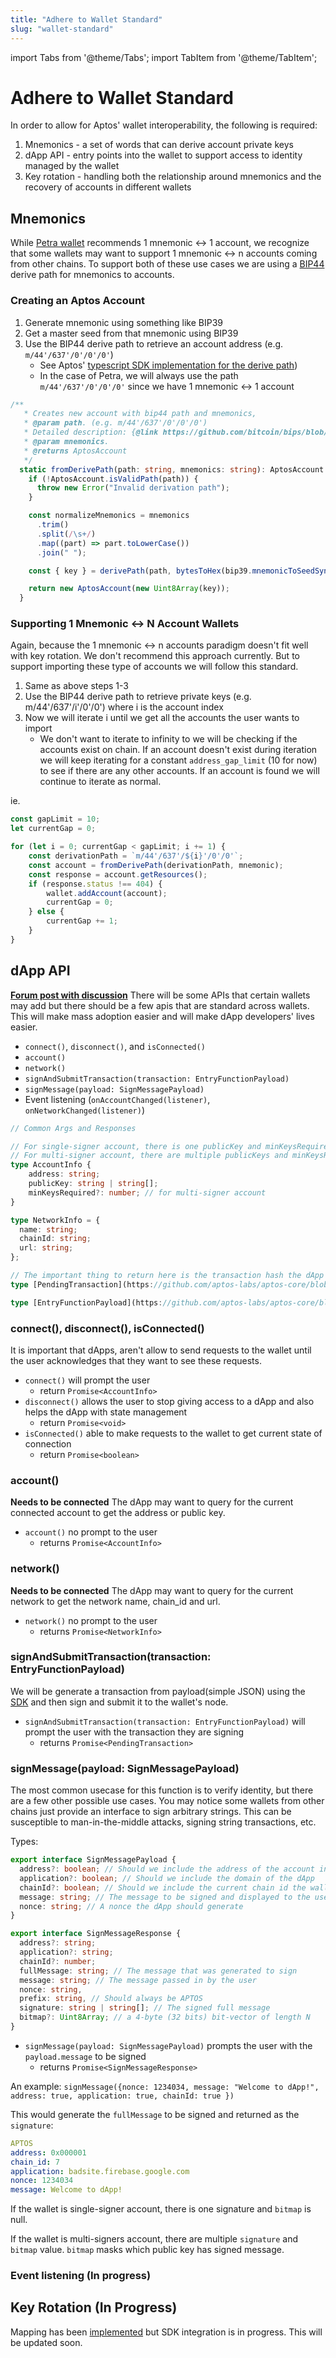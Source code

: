 ```yaml
---
title: "Adhere to Wallet Standard"
slug: "wallet-standard"
---
```

import Tabs from '@theme/Tabs';
import TabItem from '@theme/TabItem';

# Adhere to Wallet Standard

In order to allow for Aptos' wallet interoperability, the following is required:
1. Mnemonics - a set of words that can derive account private keys
2. dApp API - entry points into the wallet to support access to identity managed by the wallet
3. Key rotation - handling both the relationship around mnemonics and the recovery of accounts in different wallets

## Mnemonics
While [Petra wallet](../guides/install-petra-wallet.md) recommends 1 mnemonic <-> 1 account, we recognize that some wallets may want to support 1 mnemonic <-> n accounts coming from other chains. To support both of these use cases we are using a [BIP44](https://github.com/bitcoin/bips/blob/master/bip-0044.mediawiki) derive path for mnemonics to accounts.

### Creating an Aptos Account
1. Generate mnemonic using something like BIP39
2. Get a master seed from that mnemonic using BIP39
3. Use the BIP44 derive path to retrieve an account address (e.g. `m/44'/637'/0'/0'/0'`)
    - See Aptos' [typescript SDK implementation for the derive path](https://github.com/aptos-labs/aptos-core/blob/1bc5fd1f5eeaebd2ef291ac741c0f5d6f75ddaef/ecosystem/typescript/sdk/src/aptos_account.ts#L49-L69))
    - In the case of Petra, we will always use the path `m/44'/637'/0'/0'/0'` since we have 1 mnemonic <-> 1 account


```typescript
/**
   * Creates new account with bip44 path and mnemonics,
   * @param path. (e.g. m/44'/637'/0'/0'/0')
   * Detailed description: {@link https://github.com/bitcoin/bips/blob/master/bip-0044.mediawiki}
   * @param mnemonics.
   * @returns AptosAccount
   */
  static fromDerivePath(path: string, mnemonics: string): AptosAccount {
    if (!AptosAccount.isValidPath(path)) {
      throw new Error("Invalid derivation path");
    }

    const normalizeMnemonics = mnemonics
      .trim()
      .split(/\s+/)
      .map((part) => part.toLowerCase())
      .join(" ");

    const { key } = derivePath(path, bytesToHex(bip39.mnemonicToSeedSync(normalizeMnemonics)));

    return new AptosAccount(new Uint8Array(key));
  }
```

### Supporting 1 Mnemonic <-> N Account Wallets
Again, because the 1 mnemonic <-> n accounts paradigm doesn't fit well with key rotation. We don't recommend this approach currently. But to support importing these type of accounts we will follow this standard.

1. Same as above steps 1-3
2. Use the BIP44 derive path to retrieve private keys (e.g. m/44'/637'/i'/0'/0') where i is the account index
3. Now we will iterate i until we get all the accounts the user wants to import
    - We don't want to iterate to infinity to we will be checking if the accounts exist on chain. If an account doesn't exist during iteration we will keep iterating for a constant `address_gap_limit` (10 for now) to see if there are any other accounts. If an account is found we will continue to iterate as normal.


ie.
```typescript
const gapLimit = 10;
let currentGap = 0;

for (let i = 0; currentGap < gapLimit; i += 1) {
    const derivationPath = `m/44'/637'/${i}'/0'/0'`;
    const account = fromDerivePath(derivationPath, mnemonic);
    const response = account.getResources();
    if (response.status !== 404) {
        wallet.addAccount(account);
        currentGap = 0;
    } else {
        currentGap += 1;
    }
}
```

## dApp API
**[Forum post with discussion](https://forum.aptoslabs.com/t/wallet-dapp-api-standards/11765/33)**
There will be some APIs that certain wallets may add but there should be a few apis that are standard across wallets. This will make mass adoption easier and will make dApp developers' lives easier.

- `connect()`, `disconnect()`, and `isConnected()`
- `account()`
- `network()`
- `signAndSubmitTransaction(transaction: EntryFunctionPayload)`
- `signMessage(payload: SignMessagePayload)`
- Event listening (`onAccountChanged(listener)`, `onNetworkChanged(listener)`)

```typescript
// Common Args and Responses

// For single-signer account, there is one publicKey and minKeysRequired is null.
// For multi-signer account, there are multiple publicKeys and minKeysRequired value.
type AccountInfo {
    address: string;
    publicKey: string | string[];
    minKeysRequired?: number; // for multi-signer account
}

type NetworkInfo = {
  name: string;
  chainId: string;
  url: string;
};

// The important thing to return here is the transaction hash the dApp can wait for it
type [PendingTransaction](https://github.com/aptos-labs/aptos-core/blob/1bc5fd1f5eeaebd2ef291ac741c0f5d6f75ddaef/ecosystem/typescript/sdk/src/generated/models/PendingTransaction.ts)

type [EntryFunctionPayload](https://github.com/aptos-labs/aptos-core/blob/1bc5fd1f5eeaebd2ef291ac741c0f5d6f75ddaef/ecosystem/typescript/sdk/src/generated/models/EntryFunctionPayload.ts)


```

### connect(), disconnect(), isConnected()
It is important that dApps, aren't allow to send requests to the wallet until the user acknowledges that they want to see these requests.

- `connect()` will prompt the user 
    - return `Promise<AccountInfo>`
- `disconnect()` allows the user to stop giving access to a dApp and also helps the dApp with state management
    - return `Promise<void>`
- `isConnected()` able to make requests to the wallet to get current state of connection
    - return `Promise<boolean>`


### account()
**Needs to be connected**
The dApp may want to query for the current connected account to get the address or public key.

- `account()` no prompt to the user
    - returns `Promise<AccountInfo>`

### network()
**Needs to be connected**
The dApp may want to query for the current network to get the network name, chain_id and url.

- `network()` no prompt to the user
    - returns `Promise<NetworkInfo>`

### signAndSubmitTransaction(transaction: EntryFunctionPayload)
We will be generate a transaction from payload(simple JSON) using the [SDK](https://github.com/aptos-labs/aptos-core/blob/1bc5fd1f5eeaebd2ef291ac741c0f5d6f75ddaef/ecosystem/typescript/sdk/src/aptos_client.ts#L217-L221) and then sign and submit it to the wallet's node.

- `signAndSubmitTransaction(transaction: EntryFunctionPayload)` will prompt the user with the transaction they are signing
    - returns `Promise<PendingTransaction>`

### signMessage(payload: SignMessagePayload)
The most common usecase for this function is to verify identity, but there are a few other possible use cases. You may notice some wallets from other chains just provide an interface to sign arbitrary strings. This can be susceptible to man-in-the-middle attacks, signing string transactions, etc.

Types:
```typescript
export interface SignMessagePayload {
  address?: boolean; // Should we include the address of the account in the message
  application?: boolean; // Should we include the domain of the dApp
  chainId?: boolean; // Should we include the current chain id the wallet is connected to
  message: string; // The message to be signed and displayed to the user
  nonce: string; // A nonce the dApp should generate
}

export interface SignMessageResponse {
  address?: string;
  application?: string;
  chainId?: number;
  fullMessage: string; // The message that was generated to sign
  message: string; // The message passed in by the user
  nonce: string,
  prefix: string, // Should always be APTOS
  signature: string | string[]; // The signed full message
  bitmap?: Uint8Array; // a 4-byte (32 bits) bit-vector of length N
}
```

- `signMessage(payload: SignMessagePayload)` prompts the user with the `payload.message` to be signed
    - returns `Promise<SignMessageResponse>`

An example:
`signMessage({nonce: 1234034, message: "Welcome to dApp!", address: true, application: true, chainId: true })`

This would generate the `fullMessage` to be signed and returned as the `signature`:
```yaml
APTOS
address: 0x000001
chain_id: 7
application: badsite.firebase.google.com
nonce: 1234034
message: Welcome to dApp!
```

If the wallet is single-signer account, there is one signature and `bitmap` is null.

If the wallet is multi-signers account, there are multiple `signature` and `bitmap` value. `bitmap` masks which public key has signed message.

### Event listening (In progress)

## Key Rotation (In Progress)

Mapping has been [implemented](https://github.com/aptos-labs/aptos-core/pull/2972) but SDK integration is in progress. This will be updated soon.